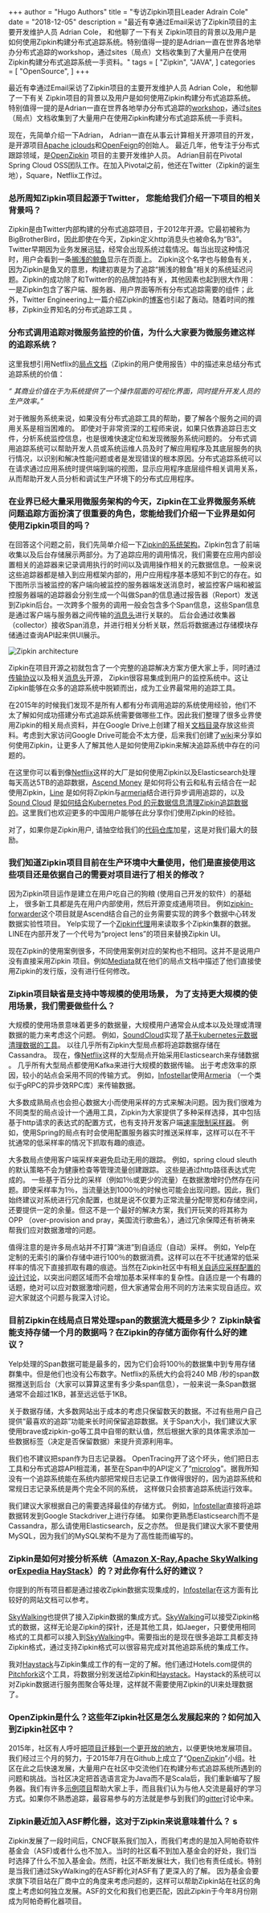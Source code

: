 +++
author = "Hugo Authors"
title = "专访Zipkin项目Leader Adrain Cole"
date = "2018-12-05"
description = "最近有幸通过Email采访了Zipkin项目的主要开发维护人员 Adrian Cole， 和他聊了一下有关 Zipkin项目的背景以及用户是如何使用Zipkin构建分布式追踪系统。特别值得一提的是Adrian一直在世界各地举办分布式追踪的workshop，通过sites（局点）文档收集到了大量用户在使用Zipkin构建分布式追踪系统一手资料。"
tags = [
    "Zipkin",
    "JAVA", 
]
categories = [
    "OpenSource",
]
+++


最近有幸通过Email采访了Zipkin项目的主要开发维护人员 Adrian Cole， 和他聊了一下有关 Zipkin项目的背景以及用户是如何使用Zipkin构建分布式追踪系统。特别值得一提的是Adrian一直在世界各地举办分布式追踪的[workshop](https://cwiki.apache.org/confluence/display/ZIPKIN/Workshops)，通过[sites](https://cwiki.apache.org/confluence/display/ZIPKIN/Sites) （局点）文档收集到了大量用户在使用Zipkin构建分布式追踪系统一手资料。

现在，先简单介绍一下Adrian， Adrian一直在从事云计算相关开源项目的开发， 是开源项目[Apache jclouds](https://jclouds.apache.org/)和[OpenFeign](https://github.com/OpenFeign)的创始人。 最近几年，他专注于分布式跟踪领域，是[OpenZipkin](https://github.com/openzipkin/) 项目的主要开发维护人员。 Adrian目前在Pivotal Spring Cloud OSS团队工作。在加入Pivotal之前，他还在Twitter（Zipkin的诞生地），Square，Netflix工作过。

### 总所周知Zipkin项目起源于Twitter， 您能给我们介绍一下项目的相关背景吗？

Zipkin是由Twitter内部构建的分布式追踪项目，于2012年开源。它最初被称为BigBrotherBird，因此即使在今天，Zipkin定义http消息头也被命名为“B3”。 Twitter早期因为业务发展迅猛，经常会出现系统过载情况。每当出现这种情况时，用户会看到一条[搁浅的鲸鱼](http://www.yiyinglu.com/failwhale/cn/)显示在页面上。 Zipkin这个名字也与鲸鱼有关，因为Zipkin是鱼叉的意思，构建初衷是为了追踪“搁浅的鲸鱼”相关的系统延迟问题。Zipkin的成功除了和Twitter的的品牌加持有关，其他因素也起到很大作用：一是Zipkin包含了客户端、服务器、用户界面等所有分布式追踪需要的组件；此外，Twitter Engineering上一篇介绍Zipkin的[博客](https://blog.twitter.com/engineering/en_us/a/2012/distributed-systems-tracing-with-zipkin.html)也引起了轰动。随着时间的推移，Zipkin业界知名的分布式追踪工具 。

### 分布式调用追踪对微服务监控的价值，为什么大家要为微服务建这样的追踪系统？

这里我想引用Netflix的[局点文档](https://cwiki.apache.org/confluence/display/ZIPKIN/Netflix)（Zipkin的用户使用报告）中的描述来总结分布式追踪系统的价值：

​*“ 其商业价值在于为系统提供了一个操作层面的可视化界面，同时提升开发人员的生产效率。”*

对于微服务系统来说，如果没有分布式追踪工具的帮助，要了解各个服务之间的调用关系是相当困难的。 即使对于非常资深的工程师来说，如果只依靠追踪日志文件，分析系统监控信息，也是很难快速定位和发现微服务系统问题的。 分布式调用追踪系统可以帮助开发人员或系统运维人员及时了解应用程序及其底层服务的执行情况，以识别和解决性能问题或者是发现错误的根本原因。分布式追踪系统可以在请求通过应用系统时提供端到端的视图，显示应用程序底层组件相关调用关系，从而帮助开发人员分析和调试生产环境下的分布式应用程序。

### 在业界已经大量采用微服务架构的今天，Zipkin在工业界微服务系统问题追踪方面扮演了很重要的角色，您能给我们介绍一下业界是如何使用Zipkin项目的吗？

在回答这个问题之前，我们先简单介绍一下[Zipkin的系统架构](https://zipkin.io/pages/architecture.html)。Zipkin包含了前端收集以及后台存储展示两部分。为了追踪应用的调用情况，我们需要在应用内部设置相关的追踪器来记录调用执行的时间以及调用操作相关的元数据信息。一般来说这些追踪器都是植入到应用框架内部的，用户应用程序基本感知不到它的存在。如下图所示当被监控的客户端向被监控的服务器端发送消息时，被监控客户端和被监控服务器端的追踪器会分别生成一个叫做Span的信息通过报告器（Report）发送到Zipkin后台。一次跨多个服务的调用一般会包含多个Span信息，这些Span信息是通过客户端与服务器之间传输的[消息头](https://github.com/openzipkin/b3-propagation)进行关联的。 后台会通过收集器（collector）接收Span消息，并进行相关分析关联，然后将数据通过存储模块存储通过查询API起来供UI展示。

![Zipkin architecture](https://zipkin.io/public/img/architecture-1.png)

Zipkin在项目开源之初就包含了一个完整的追踪解决方案方便大家上手，同时通过[传输协议](https://github.com/openzipkin/zipkin-api)以及相关[消息头](https://github.com/openzipkin/b3-propagation)开源， Zipkin很容易集成到用户的监控系统中。这让Zipkin能够在众多的追踪系统中脱颖而出，成为工业界最常用的追踪工具。

在2015年的时候我们发现不是所有人都有分布调用追踪的系统使用经验，他们不太了解如何成功搭建分布式追踪系统需要做哪些工作。因此我们整理了很多业界使用Zipkin的相关局点资料，并在Google Drive上创建了相关[文档目录](https://drive.google.com/drive/u/1/folders/0B0tSnQT3uGdAflJLdEFhVzl6dEtrN0tPOFhmclFpOFJ5a01nZnFZaXdxdUJ2TUJfOGxhWUE)存放这些资料。考虑到大家访问Google Drive可能会不太方便，后来我们创建了[wiki](https://cwiki.apache.org/confluence/display/ZIPKIN/Sites)来分享如何使用Zipkin，让更多人了解其他人是如何使用Zipkin来解决追踪系统中存在的问题的。

在这里你可以看到像[Netflix](https://cwiki.apache.org/confluence/display/ZIPKIN/Netflix)这样的大厂是如何使用Zipkin以及Elasticsearch处理每天高达5TB的追踪数据，[Ascend Money](https://cwiki.apache.org/confluence/pages/viewpage.action?pageId=95651348) 是如何将公有云和私有云结合在一起使用Zipkin，[Line](https://cwiki.apache.org/confluence/display/ZIPKIN/LINE) 是如何将Zipkin与[armeria](https://github.com/line/armeria)结合进行异步调用追踪的，以及[Sound Cloud](https://cwiki.apache.org/confluence/display/ZIPKIN/SoundCloud) 是[如何结合Kubernetes Pod 的元数据信息清理Zipkin追踪数据的](https://developers.soundcloud.com/blog/using-kubernetes-pod-metadata-to-improve-zipkin-traces)。这里我们也欢迎更多的中国用户能够在此分享你们使用Zipkin的经验。

对了，如果你是Zipkin用户, 请抽空给我们的[代码仓库](https://github.com/openzipkin/zipkin)加星，这是对我们最大的鼓励。

### 我们知道Zipkin项目目前在生产环境中大量使用，他们是直接使用这些项目还是依据自己的需要对项目进行了相关的修改？

因为Zipkin项目运作是建立在用户吃自己的狗粮 (使用自己开发的软件）的基础上， 很多新工具都是先在用户内部使用，然后开源变成通用项目。 例如[zipkin-forwarder](https://github.com/ascendcorp/zipkin-forwarder)这个项目就是Ascend结合自己的业务需要实现的跨多个数据中心转发数据实验性项目。 Yelp实现了一个[Zipkin代理](https://github.com/drolando/zipkin-mux)用来读取多个Zipkin集群的数据。 LINE在内部开发了一个代号为“project lens”的项目来替换Zipkin UI。

现在Zipkin的使用案例很多，不同使用案例对应的架构也不相同。这并不是说用户没有直接采用Zipkin 项目。例如[Mediata](https://cwiki.apache.org/confluence/display/ZIPKIN/Medidata)就在他们的局点文档中描述了他们直接使用Zipkin的发行版，没有进行任何修改。

### Zipkin项目缺省是支持中等规模的使用场景， 为了支持更大规模的使用场景，我们需要做些什么？

大规模的使用场景意味着更多的数据量，大规模用户通常会从成本以及处理或清理数据的能力来考虑这个问题。 例如，[SoundCloud](https://cwiki.apache.org/confluence/display/ZIPKIN/SoundCloud)实现了[基于kubernetes元数据清理数据的工具](https://developers.soundcloud.com/blog/using-kubernetes-pod-metadata-to-improve-zipkin-traces)。 以往几乎所有Zipkin大型局点都将追踪数据存储在Cassandra。 现在，像[Netflix](https://cwiki.apache.org/confluence/display/ZIPKIN/Netflix)这样的大型局点开始采用Elasticsearch来存储数据 。 几乎所有大型局点都使用Kafka来进行大规模的数据传输。 出于考虑效率的原因，较小的站点会采用不同的传输方式。 例如，[Infostellar](https://cwiki.apache.org/confluence/pages/viewpage.action?pageId=95655004)使用[Armeria](https://github.com/line/armeria) （一个类似于gRPC的异步效RPC库）来传输数据。

大多数成熟局点也会担心数据大小而使用采样的方式来解决问题。因为我们很难为不同类型的局点设计一个通用工具，Zipkin为大家提供了多种采样选择，其中包括基于http请求的表达式的配置方式，也有支持开发客户端[速率限制采样器](https://github.com/openzipkin/brave/pull/819)。 例如，使用Spring的局点有时会使用配置服务器实时推送采样率，这样可以在不干扰通常的低采样率的情况下抓取有趣的痕迹。

大多数局点使用客户端采样来避免启动无用的跟踪。 例如，spring cloud sleuth的默认策略不会为健康检查等管理流量创建跟踪。  这些是通过http路径表达式完成的。 一些基于百分比的采样（例如1％或更少的流量）在数据激增时仍然存在问题。即使采样率为1％，当流量达到1000％的时候也可能会出现问题。因此，我们始终建议对系统进行冗余配置，也就是说不仅要为正常流量分配带宽和存储空间，还要提供一定的余量。但这不是一个最好的解决方案，我们开玩笑的将其称为OPP （over-provision and pray，美国流行歌曲名），通过冗余保障还有祈祷来帮我们应对数据激增的问题。

值得注意的是许多局点站并不打算“演进”到自适应（自动）采样。 例如，Yelp在定制的无索引的廉价存储中进行100％的数据消费。这样可以在不干扰通常的低采样率的情况下直接抓取有趣的痕迹。当然在Zipkin社区中有相[关自适应采样配置的设计讨论](https://cwiki.apache.org/confluence/display/ZIPKIN/Firehose+mode)，以突出问题区域而不会增加基本采样率的复杂性。自适应是一个有趣的话题，绝对可以应对数据激增问题，但大家通常会用不同的方法来实现自适应。欢迎大家就这个问题与我深入讨论。

### 目前Zipkin在线局点日常处理span的数据流大概是多少？ Zipkin缺省能支持存储一个月的数据吗？在Zipkin的存储方面你有什么好的建议？

Yelp处理的Span数据可能是最多的，因为它们会将100％的数据集中到专用存储群集中。但是他们也没有公布数字。Netflix的系统大约会将240 MB /秒的span数据推送到后台（大家可以算算这里有多少条span信息），一般来说一条Span数据通常不会超过1KB，甚至远远低于1KB。

关于数据存储，大多数网站出于成本的考虑只保留数天的数据。不过有些用户自己提供“最喜欢的追踪”功能来长时间保留追踪数据。关于Span大小，我们建议大家使用brave或zipkin-go等工具中自带的默认值，然后根据大家的具体需求添加一些数据标签（决定是否保留数据）来提升资源利用率。

我们也不建议把span作为日志记录器。 OpenTracing开了这个坏头，他们把日志工具和分布式追踪API相混淆，甚至在Span中的API定义了“[microlog](https://github.com/opentracing/basictracer-go/blob/master/raw.go#L33)”。据我所知没有一个追踪系统能在系统内部把常规日志记录工作做得很好的，因为追踪系统和常规日志记录系统是两个完全不同的系统， 这样做只会损害追踪系统运行效率。

我们建议大家根据自己的需要选择最佳的存储方式。 例如，[Infostellar](https://cwiki.apache.org/confluence/pages/viewpage.action?pageId=95655004)直接将追踪数据转发到Google Stackdriver上进行存储。 如果你更熟悉Elasticsearch而不是Cassandra，那么请使用Elasticsearch，反之亦然。 但是我们建议大家不要使用MySQL，因为我们的MySQL架构不是为了高性能而编写的。

### Zipkin是如何对接分析系统（[Amazon X-Ray](https://aws.amazon.com/xray),[Apache SkyWalking](http://skywalking.apache.org/) or[Expedia HayStack](https://github.com/ExpediaDotCom/haystack)）的？对此你有什么好的建议？

你提到的所有项目都是通过接收Zipkin数据实现集成的，[Infostellar](https://cwiki.apache.org/confluence/pages/viewpage.action?pageId=95655004)在这方面有比较好的网站文档可以参考。

[SkyWalking](http://skywalking.apache.org/)也提供了接入Zipkin数据的集成方式。[SkyWalking](http://skywalking.apache.org/)可以接受Zipkin格式的数据，这样无论是Zipkin的探针，还是其他工具，如Jaeger，只要使用相同格式的工具都可以接入到[SkyWalking](http://skywalking.apache.org/)中。需要指出的是现在很多追踪工具都支持Zipkin格式，通过支持Zipkin格式可以很容易完成对其他追踪系统的集成工作。

我对[Haystack](https://github.com/ExpediaDotCom/haystack)与Zipkin集成工作的有一定的了解。他们通过Hotels.com提供的[Pitchfork](https://github.com/HotelsDotCom/pitchfork)这个工具，将数据分别发送给Zipkin和[Haystack](https://github.com/ExpediaDotCom/haystack)。Haystack的系统可以对Zipkin数据进行服务图聚合等处理，这样就不需要使用Zipkin的UI来处理数据了。

### OpenZipkin是什么？这些年Zipkin社区是怎么发展起来的？如何加入到Zipkin社区中？

2015年，社区有人呼吁[把项目迁移到一个更开放的地方](https://groups.google.com/forum/#!msg/zipkin-dev/hug_bWIqdLY/gli4Qe1RrQAJ)，以便更快地发展项目。我们经过三个月的努力，于2015年7月在Github上成立了“[OpenZipkin](https://github.com/openzipkin/)”小组。社区在此之后快速发展，大量用户在社区中交流他们在构建分布式追踪系统所遇到的问题和挑战。当社区决定把首选语言定为Java而不是Scala后，我们重新编写了服务器。我们有许多[示例项目](https://github.com/openzipkin/sleuth-webmvc-example)帮助大家上手，而且我们认为与他人交流是最好的学习方式。如果你不熟悉追踪，最容易参与的方法就是参与到我们的[gitter](https://gitter.im/openzipkin/zipkin)讨论中来。

### Zipkin最近加入ASF孵化器，这对于Zipkin来说意味着什么？    s

Zipkin发展了一段时间后，CNCF联系我们加入，而我们考虑的是加入阿帕奇软件基金会（ASF)或者什么也不加入。当时的社区看不到加入基金会的好处，我们当时选择了什么不加入基金会。然而，社区不断发展壮大，我们也有责任成长。特别是当我们通过SkyWalking的在ASF孵化对ASF有了更深入的了解。 因为基金会要求旗下项目站在厂商中立的角度来考虑问题的，这样可以帮助Zipkin站在社区的角度上考虑如何独立发展。ASF的文化和我们也更匹配，因此Zipkin于今年8月份刚成为阿帕奇孵化器项目。
